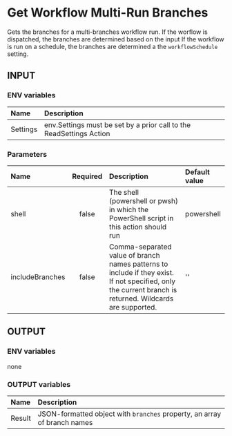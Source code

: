 # Get Workflow Multi-Run Branches

Gets the branches for a multi-branches workflow run.
If the worflow is dispatched, the branches are determined based on the input
If the workflow is run on a schedule, the branches are determined a the `workflowSchedule` setting.

## INPUT

### ENV variables

| Name | Description |
| :-- | :-- |
| Settings | env.Settings must be set by a prior call to the ReadSettings Action |

### Parameters

| Name | Required | Description | Default value |
| :-- | :-: | :-- | :-- |
| shell | false | The shell (powershell or pwsh) in which the PowerShell script in this action should run | powershell |
| includeBranches | false | Comma-separated value of branch names patterns to include if they exist. If not specified, only the current branch is returned. Wildcards are supported. |''|

## OUTPUT

### ENV variables

none

### OUTPUT variables

| Name | Description |
| :-- | :-- |
| Result | JSON-formatted object with `branches` property, an array of branch names |
